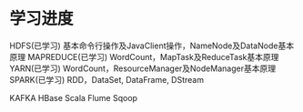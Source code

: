 # 学习进度

HDFS(已学习) 基本命令行操作及JavaClient操作，NameNode及DataNode基本原理
MAPREDUCE(已学习) WordCount，MapTask及ReduceTask基本原理
YARN(已学习) WordCount，ResourceManager及NodeManager基本原理
SPARK(已学习) RDD，DataSet, DataFrame, DStream

KAFKA
HBase
Scala
Flume
Sqoop
